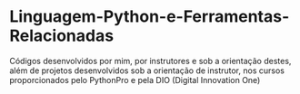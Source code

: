 # Linguagem-Python-e-Ferramentas-Relacionadas
Códigos desenvolvidos por mim, por instrutores e sob a orientação destes, além de projetos desenvolvidos sob a orientação de instrutor, nos cursos proporcionados pelo PythonPro e pela DIO (Digital Innovation One)
